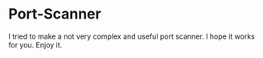 # Port-Scanner

I tried to make a not very complex and useful port scanner. I hope it works for you. Enjoy it.
